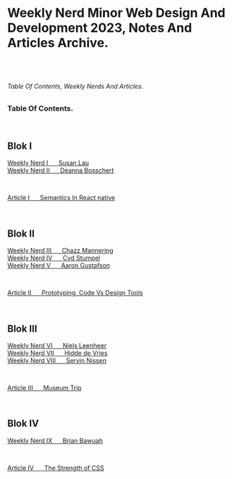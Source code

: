 # Weekly Nerd Minor Web Design And Development 2023, Notes And Articles Archive.

<br>
<br>

###### Table Of Contents, Weekly Nerds And Articles.
### Table Of Contents.

<br>

## Blok I

[Weekly Nerd I  &nbsp;&nbsp;&nbsp;&nbsp; Susan Lau](https://github.com/Marengd/Minor_Web_Weekly_Nerd_22_23/wiki/Weekly-Nerd-I) <br>
[Weekly Nerd II &nbsp;&nbsp;&nbsp;&nbsp; Deanna Bosschert](https://github.com/Marengd/Minor_Web_Weekly_Nerd_22_23/wiki/Weekly-Nerd-II) <br>

<br>

[Article I &nbsp;&nbsp;&nbsp;&nbsp; Semantics In React native](https://github.com/Marengd/Minor_Web_Weekly_Nerd_22_23/wiki/Article-I) <br>

<br>

## Blok II
[Weekly Nerd III &nbsp;&nbsp;&nbsp;&nbsp; Chazz Mannering](https://github.com/Marengd/Minor_Web_Weekly_Nerd_22_23/wiki/Weekly-Nerd-III) <br>
[Weekly Nerd IV &nbsp;&nbsp;&nbsp;&nbsp; Cyd Stumpel](https://github.com/Marengd/Minor_Web_Weekly_Nerd_22_23/wiki/Weekly-Nerd-IV) <br>
[Weekly Nerd V &nbsp;&nbsp;&nbsp;&nbsp; Aaron Gustafson](https://github.com/Marengd/Minor_Web_Weekly_Nerd_22_23/wiki/Weekly-Nerd-V) <br>

<br>

[Article II &nbsp;&nbsp;&nbsp;&nbsp; Prototyping, Code Vs Design Tools](https://github.com/Marengd/Minor_Web_Weekly_Nerd_22_23/wiki/Article-II) <br>

<br>

## Blok III
[Weekly Nerd VI &nbsp;&nbsp;&nbsp;&nbsp; Niels Leenheer](https://github.com/Marengd/Minor_Web_Weekly_Nerd_22_23/wiki/Weekly-Nerd-VI) <br>
[Weekly Nerd VII &nbsp;&nbsp;&nbsp;&nbsp; Hidde de Vries](https://github.com/Marengd/Minor_Web_Weekly_Nerd_22_23/wiki/Weekly-Nerd-VII) <br>
[Weekly Nerd VIII &nbsp;&nbsp;&nbsp;&nbsp; Servin Nissen](https://github.com/Marengd/Minor_Web_Weekly_Nerd_22_23/wiki/Weekly-Nerd-VIII) <br>

<br>

[Article III &nbsp;&nbsp;&nbsp;&nbsp; Museum Trip](https://github.com/Marengd/Minor_Web_Weekly_Nerd_22_23/wiki/Article-III) <br>

<br>

## Blok IV
[Weekly Nerd IX &nbsp;&nbsp;&nbsp;&nbsp; Brian Bawuah](https://github.com/Marengd/Minor_Web_Weekly_Nerd_22_23/wiki/Weekly-Nerd-IX) <br>

<br>

[Article IV &nbsp;&nbsp;&nbsp;&nbsp; The Strength of CSS](https://github.com/Marengd/Minor_Web_Weekly_Nerd_22_23/wiki/Article-IV) <br>


